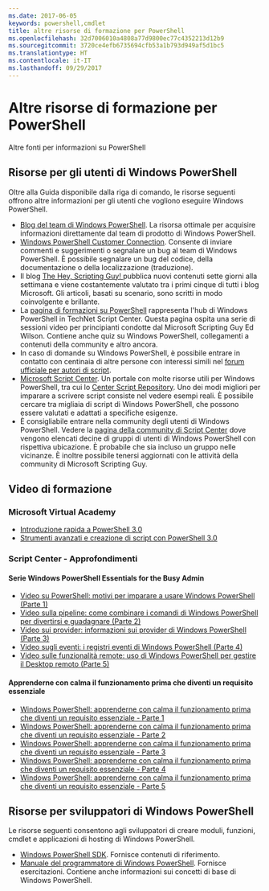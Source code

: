 ```yaml
---
ms.date: 2017-06-05
keywords: powershell,cmdlet
title: altre risorse di formazione per PowerShell
ms.openlocfilehash: 32d7006010a4808a77d9800ec77c4352213d12b9
ms.sourcegitcommit: 3720ce4efb6735694cfb53a1b793d949af5d1bc5
ms.translationtype: HT
ms.contentlocale: it-IT
ms.lasthandoff: 09/29/2017
---
```

# <a name="more-powershell-learning"></a>Altre risorse di formazione per PowerShell

Altre fonti per informazioni su PowerShell  

## <a name="resources-for-windows-powershell-users"></a>Risorse per gli utenti di Windows PowerShell

Oltre alla Guida disponibile dalla riga di comando, le risorse seguenti offrono altre informazioni per gli utenti che vogliono eseguire Windows PowerShell.

- [Blog del team di Windows PowerShell](http://blogs.msdn.com/b/powershell/). La risorsa ottimale per acquisire informazioni direttamente dal team di prodotto di Windows PowerShell.
- [Windows PowerShell Customer Connection](http://Connect.Microsoft.com/PowerShell). Consente di inviare commenti e suggerimenti o segnalare un bug al team di Windows PowerShell. È possibile segnalare un bug del codice, della documentazione o della localizzazione (traduzione).
- Il blog [The Hey, Scripting Guy! ](https://blogs.technet.microsoft.com/heyscriptingguy/) pubblica nuovi contenuti sette giorni alla settimana e viene costantemente valutato tra i primi cinque di tutti i blog Microsoft. Gli articoli, basati su scenario, sono scritti in modo coinvolgente e brillante.
- La [pagina di formazioni su PowerShell](https://blogs.technet.microsoft.com/heyscriptingguy/2015/01/04/weekend-scripter-the-best-ways-to-learn-powershell/) rappresenta l'hub di Windows PowerShell in TechNet Script Center. Questa pagina ospita una serie di sessioni video per principianti condotte dal Microsoft Scripting Guy Ed Wilson. Contiene anche quiz su Windows PowerShell, collegamenti a contenuti della community e altro ancora.
- In caso di domande su Windows PowerShell, è possibile entrare in contatto con centinaia di altre persone con interessi simili nel [forum ufficiale per autori di script](http://social.technet.microsoft.com/forums/itcg/threads/).
- [Microsoft Script Center](https://technet.microsoft.com/scriptcenter). Un portale con molte risorse utili per Windows PowerShell, tra cui lo [Center Script Repository](http://gallery.technet.microsoft.com/scriptcenter/). Uno dei modi migliori per imparare a scrivere script consiste nel vedere esempi reali. È possibile cercare tra migliaia di script di Windows PowerShell, che possono essere valutati e adattati a specifiche esigenze.
- È consigliabile entrare nella community degli utenti di Windows PowerShell. Vedere la [pagina della community di Script Center](https://technet.microsoft.com/scriptcenter/hh182567.aspx) dove vengono elencati decine di gruppi di utenti di Windows PowerShell con rispettiva ubicazione. È probabile che sia incluso un gruppo nelle vicinanze. È inoltre possibile tenersi aggiornati con le attività della community di Microsoft Scripting Guy.

## <a name="video-training"></a>Video di formazione

### <a name="microsoft-virtual-academy"></a>Microsoft Virtual Academy
- [Introduzione rapida a PowerShell 3.0](https://mva.microsoft.com/en-US/training-courses/getting-started-with-powershell-30-jump-start-8276)
- [Strumenti avanzati e creazione di script con PowerShell 3.0](https://mva.microsoft.com/en-US/training-courses/advanced-tools-scripting-with-powershell-30-jump-start-8231)

### <a name="script-center-learn"></a>Script Center - Approfondimenti
#### <a name="windows-powershell-essentials-for-the-busy-admin-series"></a>Serie Windows PowerShell Essentials for the Busy Admin
- [Video su PowerShell: motivi per imparare a usare Windows PowerShell &#40;Parte 1&#41;](http://dlbmodigital.microsoft.com/webcasts/wmv/23976_Dnl_L.wmv)
- [Video sulla pipeline: come combinare i comandi di Windows PowerShell per divertirsi e guadagnare &#40;Parte 2&#41;](http://dlbmodigital.microsoft.com/webcasts/wmv/23977_Dnl_L.wmv)
- [Video sui provider: informazioni sui provider di Windows PowerShell &#40;Parte 3&#41;](http://dlbmodigital.microsoft.com/webcasts/wmv/23978_Dnl_L.wmv)
- [Video sugli eventi: i registri eventi di Windows PowerShell &#40;Parte 4&#41;](http://dlbmodigital.microsoft.com/webcasts/wmv/23979_Dnl_L.wmv)
- [Video sulle funzionalità remote: uso di Windows PowerShell per gestire il Desktop remoto &#40;Parte 5&#41;](http://dlbmodigital.microsoft.com/webcasts/wmv/23980_Dnl_L.wmv)

#### <a name="learn-it-now-before-its-an-emergency"></a>Apprenderne con calma il funzionamento prima che diventi un requisito essenziale
- [Windows PowerShell: apprenderne con calma il funzionamento prima che diventi un requisito essenziale - Parte 1](http://dlbmodigital.microsoft.com/webcasts/wmv/1032481530_Dnl_L.wmv)
- [Windows PowerShell: apprenderne con calma il funzionamento prima che diventi un requisito essenziale - Parte 2](http://dlbmodigital.microsoft.com/webcasts/wmv/1032481542_Dnl_L.wmv)
- [Windows PowerShell: apprenderne con calma il funzionamento prima che diventi un requisito essenziale - Parte 3](http://dlbmodigital.microsoft.com/webcasts/wmv/1032481548_Dnl_L.wmv)
- [Windows PowerShell: apprenderne con calma il funzionamento prima che diventi un requisito essenziale - Parte 4](http://dlbmodigital.microsoft.com/webcasts/wmv/1032481552_Dnl_L.wmv)
- [Windows PowerShell: apprenderne con calma il funzionamento prima che diventi un requisito essenziale - Parte 5](http://dlbmodigital.microsoft.com/webcasts/wmv/1032481554_Dnl_L.wmv)

## <a name="resources-for-windows-powershell-developers"></a>Risorse per sviluppatori di Windows PowerShell

Le risorse seguenti consentono agli sviluppatori di creare moduli, funzioni, cmdlet e applicazioni di hosting di Windows PowerShell.

- [Windows PowerShell SDK](http://go.microsoft.com/fwlink/p/?LinkID=89595). Fornisce contenuti di riferimento.
- [Manuale del programmatore di Windows PowerShell](http://go.microsoft.com/fwlink/p/?LinkID=89596). Fornisce esercitazioni. Contiene anche informazioni sui concetti di base di Windows PowerShell.

